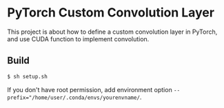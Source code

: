 # PyTorch Custom Convolution Layer
This project is about how to define a custom convolution layer in PyTorch, and use CUDA function to implement convolution.

## Build

```bash
$ sh setup.sh
```

If you don't have root permission, add environment option `--prefix="/home/user/.conda/envs/yourenvname/`.
